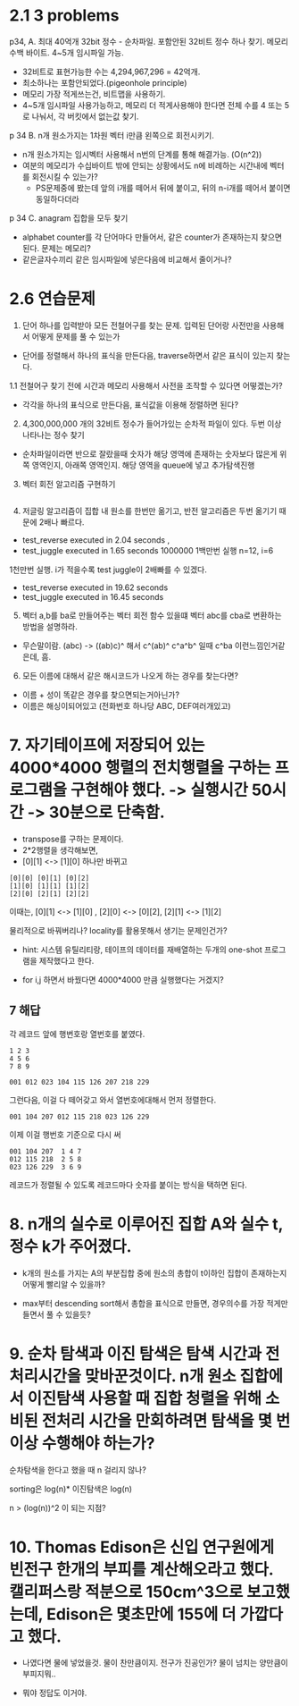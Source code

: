 # 2.1 3 problems

p34, A. 최대 40억개 32bit 정수 - 순차파일. 포함안된 32비트 정수 하나 찾기. 메모리 수백 바이트. 4~5개 임시파일 가능.

- 32비트로 표현가능한 수는 4,294,967,296 = 42억개.
- 최소하나는 포함안되었다.(pigeonhole principle)
- 메모리 가장 적게쓰는건, 비트맵을 사용하기.
- 4~5개 임시파일 사용가능하고, 메모리 더 적게사용해야 한다면 전체 수를 4 또는 5로 나눠서, 각 버킷에서 없는값 찾기.

p 34 B. n개 원소가지는 1차원 벡터 i만큼 왼쪽으로 회전시키기.

- n개 원소가지는 임시벡터 사용해서 n번의 단계를 통해 해결가능. (O(n^2))
- 여분의 메모리가 수십바이트 밖에 안되는 상황에서도 n에 비례하는 시간내에 벡터를 회전시킬 수 있는가?
    - PS문제중에 봤는데 앞의 i개를 떼어서 뒤에 붙이고, 뒤의 n-i개를 떼어서 붙이면 동일하다더라

p 34 C. anagram 집합을 모두 찾기

- alphabet counter를 각 단어마다 만들어서, 같은 counter가 존재하는지 찾으면 된다. 문제는 메모리?
- 같은글자수끼리 같은 임시파일에 넣은다음에 비교해서 줄이거나?

# 2.6 연습문제

1. 단어 하나를 입력받아 모든 전철어구를 찾는 문제. 입력된 단어랑 사전만을 사용해서 어떻게 문제를 풀 수 있는가

- 단어를 정렬해서 하나의 표식을 만든다음, traverse하면서 같은 표식이 있는지 찾는다.

1.1 전철어구 찾기 전에 시간과 메모리 사용해서 사전을 조작할 수 있다면 어떻겠는가?

- 각각을 하나의 표식으로 만든다음, 표식값을 이용해 정렬하면 된다?

2. 4,300,000,000 개의 32비트 정수가 들어가있는 순차적 파일이 있다. 두번 이상 나타나는 정수 찾기

- 순차파일이라면 반으로 잘랐을때 숫자가 해당 영역에 존재하는 숫자보다 많은게 위쪽 영역인지, 아래쪽 영역인지. 해당 영역을 queue에 넣고 추가탐색진행

3. 벡터 회전 알고리즘 구현하기

```python

```

4. 저글링 알고리즘이 집합 내 원소를 한번만 옮기고, 반전 알고리즘은 두번 옮기기 때문에 2배나 빠르다.

- test_reverse executed in 2.04 seconds ,
- test_juggle executed in 1.65 seconds 1000000 1백만번 실행 n=12, i=6

1천만번 실행. i가 적을수록 test juggle이 2배빠를 수 있겠다.

- test_reverse executed in 19.62 seconds
- test_juggle executed in 16.45 seconds

5. 벡터 a,b를 ba로 만들어주는 벡터 회전 함수 있을떄 벡터 abc를 cba로 변환하는 방법을 설명하라.

- 무슨말이람. (abc) -> ((ab)c)^ 해서 c^(ab)^ c^a^b^ 일때 c^ba 이런느낌인거같은데, 흠.

6. 모든 이름에 대해서 같은 해시코드가 나오게 하는 경우를 찾는다면?

- 이름 + 성이 똑같은 경우를 찾으면되는거아닌가?
- 이름은 해싱이되어있고 (전화번호 하나당 ABC, DEF여러개있고)

# 7. 자기테이프에 저장되어 있는 4000*4000 행렬의 전치행렬을 구하는 프로그램을 구현해야 했다. -> 실행시간 50시간 -> 30분으로 단축함.

- transpose를 구하는 문제이다.
- 2*2행렬을 생각해보면,
- [0][1] <-> [1][0]  하나만 바뀌고

```
[0][0] [0][1] [0][2]
[1][0] [1][1] [1][2]
[2][0] [2][1] [2][2]
``` 

이때는, [0][1] <-> [1][0] , [2][0] <-> [0][2], [2][1] <-> [1][2]

물리적으로 바꿔버리나? locality를 활용못해서 생기는 문제인건가?

- hint: 시스템 유틸리티랑, 테이프의 데이터를 재배열하는 두개의 one-shot 프로그램을 제작했다고 한다.

- for i,j 하면서 바꿨다면 4000*4000 만큼 실행했다는 거겠지?

## 7 해답

각 레코드 앞에 행번호랑 열번호를 붙였다.

```
1 2 3
4 5 6
7 8 9
```

```
001 012 023 104 115 126 207 218 229
```

그런다음, 이걸 다 떼어갖고 와서 열번호에대해서 먼저 정렬한다.

```
001 104 207 012 115 218 023 126 229 

```

이제 이걸 행번호 기준으로 다시 써

```
001 104 207  1 4 7 
012 115 218  2 5 8
023 126 229  3 6 9 
```

레코드가 정렬될 수 있도록 레코드마다 숫자를 붙이는 방식을 택하면 된다.

# 8. n개의 실수로 이루어진 집합 A와 실수 t, 정수 k가 주어졌다.

- k개의 원소를 가지는 A의 부분집합 중에 원소의 총합이 t이하인 집합이 존재하는지 어떻게 빨리알 수 있을까?

- max부터 descending sort해서 총합을 표식으로 만들면, 경우의수를 가장 적게만들면서 풀 수 있을듯?

# 9. 순차 탐색과 이진 탐색은 탐색 시간과 전처리시간을 맞바꾼것이다. n개 원소 집합에서 이진탐색 사용할 때 집합 청렬을 위해 소비된 전처리 시간을 만회하려면 탐색을 몇 번 이상 수행해야 하는가?

순차탐색을 한다고 했을 때 n 걸리지 않나?

sorting은 log(n)* 이진탐색은 log(n)

n > (log(n))^2 이 되는 지점?

# 10. Thomas Edison은 신입 연구원에게 빈전구 한개의 부피를 계산해오라고 했다. 캘리퍼스랑 적분으로 150cm^3으로 보고했는데, Edison은 몇초만에 155에 더 가깝다고 했다.

- 나였다면 물에 넣었을것. 물이 찬만큼이지. 전구가 진공인가? 물이 넘치는 양만큼이 부피지뭐..

- 뭐야 정답도 이거야. 